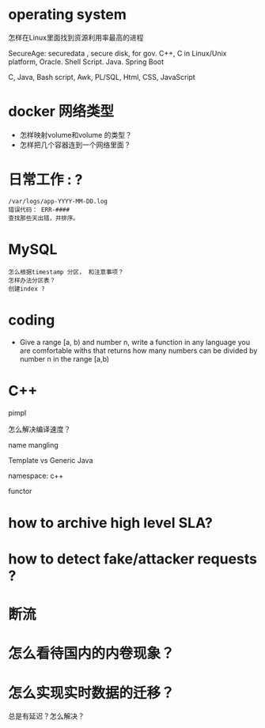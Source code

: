 # operating system

怎样在Linux里面找到资源利用率最高的进程



SecureAge: securedata , secure disk,  for gov.
C++, C in Linux/Unix platform, Oracle. Shell Script. Java. Spring Boot


C, Java, Bash script, Awk, PL/SQL, Html, CSS, JavaScript

# docker 网络类型

* 怎样映射volume和volume 的类型？
* 怎样把几个容器连到一个网络里面？

   

# 日常工作 : ?


    /var/logs/app-YYYY-MM-DD.log 
    错误代码： ERR-####
    查找那些天出错，并排序。

# MySQL

    怎么根据timestamp 分区， 和注意事项？
    怎样办法分区表？
    创建index ?


# coding

* Give a range [a, b) and number n, write a function in any language you are comfortable withs that returns how many numbers can be divided by number n in the range [a,b)

# C++

  pimpl

  怎么解决编译速度？

  name mangling

  Template vs Generic Java

  namespace: c++ 

  functor


# how to archive high level SLA?

# how to detect fake/attacker requests ?

# 断流

# 怎么看待国内的内卷现象？

# 怎么实现实时数据的迁移？
   总是有延迟？怎么解决？